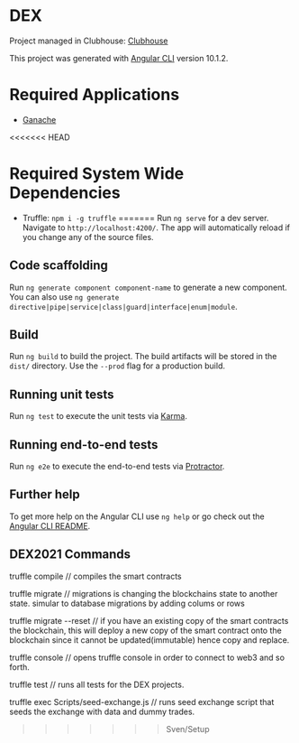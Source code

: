 # DEX

Project managed in Clubhouse: [Clubhouse](https://app.clubhouse.io/dex2021)

This project was generated with [Angular CLI](https://github.com/angular/angular-cli) version 10.1.2.

# Required Applications
- [Ganache](https://www.trufflesuite.com/ganache)

<<<<<<< HEAD
# Required System Wide Dependencies  
- Truffle: `npm i -g truffle`
=======
Run `ng serve` for a dev server. Navigate to `http://localhost:4200/`. The app will automatically reload if you change any of the source files.

## Code scaffolding

Run `ng generate component component-name` to generate a new component. You can also use `ng generate directive|pipe|service|class|guard|interface|enum|module`.

## Build

Run `ng build` to build the project. The build artifacts will be stored in the `dist/` directory. Use the `--prod` flag for a production build.

## Running unit tests

Run `ng test` to execute the unit tests via [Karma](https://karma-runner.github.io).

## Running end-to-end tests

Run `ng e2e` to execute the end-to-end tests via [Protractor](http://www.protractortest.org/).

## Further help

To get more help on the Angular CLI use `ng help` or go check out the [Angular CLI README](https://github.com/angular/angular-cli/blob/master/README.md).

## DEX2021 Commands

truffle compile // compiles the smart contracts

truffle migrate // migrations is changing the blockchains state to another state. simular to database migrations by adding colums or rows

truffle migrate --reset // if you have an existing copy of the smart contracts the blockchain, this will deploy a new copy of the smart contract onto the blockchain since it cannot be updated(immutable) hence copy and replace.

truffle console // opens truffle console in order to connect to web3 and so forth.

truffle test // runs all tests for the DEX projects.

truffle exec Scripts/seed-exchange.js // runs seed exchange script that seeds the exchange with data and dummy trades.
>>>>>>> Sven/Setup

